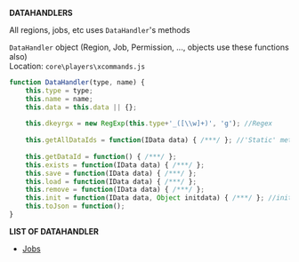 **DATAHANDLERS**

All regions, jobs, etc uses `DataHandler`'s methods

`DataHandler` object (Region, Job, Permission, ..., objects use these functions also)    
Location: `core\players\xcommands.js`
```js
function DataHandler(type, name) {
	this.type = type;
	this.name = name;
	this.data = this.data || {};
	
	this.dkeyrgx = new RegExp(this.type+'_([\\w]+)', 'g'); //Regex
	
	this.getAllDataIds = function(IData data) { /***/ }; //'Static' method
	
	this.getDataId = function() { /***/ };
	this.exists = function(IData data) { /***/ };
	this.save = function(IData data) { /***/ };
	this.load = function(IData data) { /***/ };
	this.remove = function(IData data) { /***/ };
	this.init = function(IData data, Object initdata) { /***/ }; //initdata optional and not used mostly
	this.toJson = function();
}
```

**LIST OF DATAHANDLER**
 - [Jobs](JOBS.md)